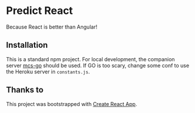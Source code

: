# Predict React
Because React is better than Angular!

## Installation
This is a standard npm project. For local development, the companion server [mcs-go](https://github.com/TKasekamp/mcs-go) should be used. If GO is too scary, change some conf to use the Heroku server in `constants.js`.
## Thanks to
This project was bootstrapped with [Create React App](https://github.com/facebookincubator/create-react-app).
